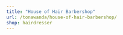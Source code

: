 ```yaml
---
title: "House of Hair Barbershop"
url: /tonawanda/house-of-hair-barbershop/
shop: hairdresser
---
```


